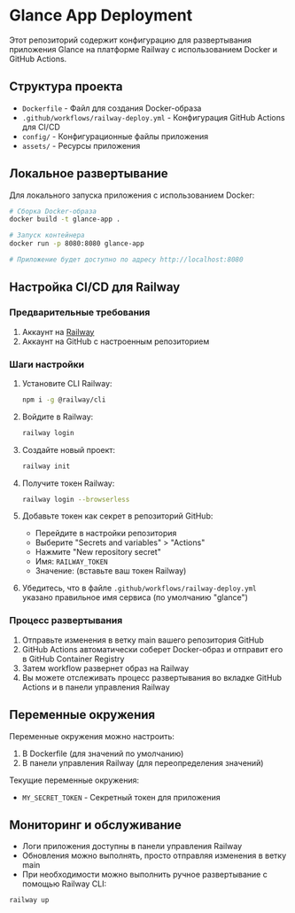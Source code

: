 # Glance App Deployment

Этот репозиторий содержит конфигурацию для развертывания приложения Glance на платформе Railway с использованием Docker и GitHub Actions.

## Структура проекта

- `Dockerfile` - Файл для создания Docker-образа
- `.github/workflows/railway-deploy.yml` - Конфигурация GitHub Actions для CI/CD
- `config/` - Конфигурационные файлы приложения
- `assets/` - Ресурсы приложения

## Локальное развертывание

Для локального запуска приложения с использованием Docker:

```bash
# Сборка Docker-образа
docker build -t glance-app .

# Запуск контейнера
docker run -p 8080:8080 glance-app

# Приложение будет доступно по адресу http://localhost:8080
```

## Настройка CI/CD для Railway

### Предварительные требования

1. Аккаунт на [Railway](https://railway.app/)
2. Аккаунт на GitHub с настроенным репозиторием

### Шаги настройки

1. Установите CLI Railway:
   ```bash
   npm i -g @railway/cli
   ```

2. Войдите в Railway:
   ```bash
   railway login
   ```

3. Создайте новый проект:
   ```bash
   railway init
   ```

4. Получите токен Railway:
   ```bash
   railway login --browserless
   ```

5. Добавьте токен как секрет в репозиторий GitHub:
   - Перейдите в настройки репозитория
   - Выберите "Secrets and variables" > "Actions"
   - Нажмите "New repository secret"
   - Имя: `RAILWAY_TOKEN`
   - Значение: (вставьте ваш токен Railway)

6. Убедитесь, что в файле `.github/workflows/railway-deploy.yml` указано правильное имя сервиса (по умолчанию "glance")

### Процесс развертывания

1. Отправьте изменения в ветку main вашего репозитория GitHub
2. GitHub Actions автоматически соберет Docker-образ и отправит его в GitHub Container Registry
3. Затем workflow развернет образ на Railway
4. Вы можете отслеживать процесс развертывания во вкладке GitHub Actions и в панели управления Railway

## Переменные окружения

Переменные окружения можно настроить:

1. В Dockerfile (для значений по умолчанию)
2. В панели управления Railway (для переопределения значений)

Текущие переменные окружения:
- `MY_SECRET_TOKEN` - Секретный токен для приложения

## Мониторинг и обслуживание

- Логи приложения доступны в панели управления Railway
- Обновления можно выполнять, просто отправляя изменения в ветку main
- При необходимости можно выполнить ручное развертывание с помощью Railway CLI:
```bash
railway up
```
